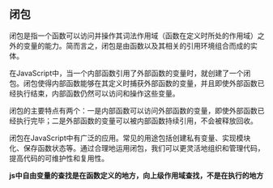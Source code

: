 ## 闭包

闭包是指一个函数可以访问并操作其词法作用域（函数在定义时所处的作用域）之外的变量的能力。简而言之，闭包是由函数以及其相关的引用环境组合而成的实体。

在JavaScript中，当一个内部函数引用了外部函数的变量时，就创建了一个闭包。闭包使得内部函数能够在其定义时捕获外部函数的变量，并且即使外部函数已经执行结束，内部函数仍然可以访问和操作这些变量。

闭包的主要特点有两个：一是内部函数可以访问外部函数的变量，即使外部函数已经执行完毕；二是外部函数的变量可以被内部函数持续引用，不会被释放回收。

闭包在JavaScript中有广泛的应用。常见的用途包括创建私有变量、实现模块化、保存函数状态等。通过合理地运用闭包，我们可以更灵活地组织和管理代码，提高代码的可维护性和复用性。

**js中自由变量的查找是在函数定义的地方，向上级作用域查找，不是在执行的地方**